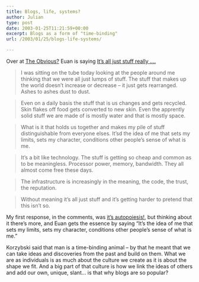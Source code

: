 ```yaml
---
title: Blogs, life, systems?
author: Julian
type: post
date: 2003-01-25T11:21:59+00:00
excerpt: Blogs as a form of "time-binding"
url: /2003/01/25/blogs-life-systems/

---
```

Over at [The Obvious?][1] Euan is saying [It&#8217;s all just stuff really &#8230;.][2]

> I was sitting on the tube today looking at the people around me thinking that we were all just lumps of stuff. The stuff that makes up the world doesn&#8217;t increase or decrease &#8211; it just gets rearranged. Ashes to ashes dust to dust.
  
> Even on a daily basis the stuff that is us changes and gets recycled. Skin flakes off food gets converted to new skin. Even the apprently solid stuff we are made of is mostly water and that is mostly space.
  
> What is it that holds us together and makes my pile of stuff distinguishable from everyone elses. It&#8217;sd the idea of me that sets my limits, sets my character, conditions other people&#8217;s sense of what is me.
  
> It&#8217;s a bit like technology. The stuff is getting so cheap and common as to be meaningless. Processor power, memory, bandwidth. They all almost come free these days.
  
> The infrastructure is increasingly in the meaning, the code, the trust, the reputation.
  
> Without meaning it&#8217;s all just stuff and it&#8217;s getting harder to pretend that this isn&#8217;t so.

My first response, in the comments, was [it&#8217;s autopoiesis!][3], but thinking about it there&#8217;s more, and Euan gets the essence by saying &#8220;It&#8217;s the idea of me that sets my limits, sets my character, conditions other people&#8217;s sense of what is me.&#8221;

Korzybski said that man is a time-binding animal &#8211; by that he meant that we can take ideas and discoveries from the past and build on them. What we are as individuals is as much about the culture we create as it is about the shape we fit. And a big part of that culture is how we link the ideas of others and add our own, unique, slant&#8230; is that why blogs are so popular?

 [1]: https://www.theobviousblog.net/blog
 [2]: https://www.theobviousblog.net/blog/archives/000352.html#000352 "The Obvious?: It's all just stuff really ...."
 [3]: https://www.cs.ucl.ac.uk/staff/t.quick/autopoiesis.html